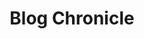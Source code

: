 ---
title: "Blog Chronicle"
layout: "archives"
url: "/chronicle/"
summary: Chronicle of the learning on this website
---